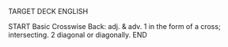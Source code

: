 TARGET DECK
ENGLISH

START
Basic
Crosswise
Back: adj. & adv. 1 in the form of a cross; intersecting. 2 diagonal or diagonally.
END
